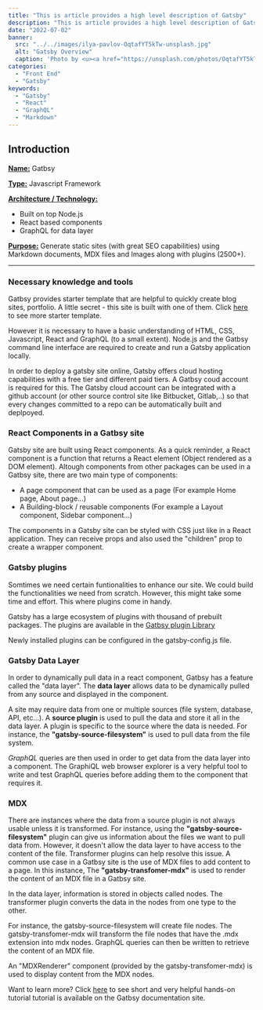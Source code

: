 ```yaml
---
title: "This is article provides a high level description of Gatsby"
description: "This is article provides a high level description of Gatsby. It contains information about the necessary knowledge and tools needed to build a Gatsby site. It also provides some information on React components and and also on plugins used in a Gatsby site."
date: "2022-07-02"
banner:
  src: "../../images/ilya-pavlov-OqtafYT5kTw-unsplash.jpg"
  alt: "Gatsby Overview"
  caption: 'Photo by <u><a href="https://unsplash.com/photos/OqtafYT5kTw">Ilya Pavlov</a></u>'
categories:
  - "Front End"
  - "Gatsby"
keywords:
  - "Gatsby"
  - "React"
  - "GraphQL"
  - "Markdown"
---
```


## Introduction

**<u>Name:</u>** Gatbsy

**<u>Type:</u>** Javascript Framework

**<u>Architecture / Technology:</u>**
  - Built on top Node.js 
  - React based components
  - GraphQL for data layer

**<u>Purpose:</u>** Generate static sites (with great SEO capabilities) using Markdown documents, MDX files and Images along with plugins (2500+).

---

### Necessary knowledge and tools

Gatbsy provides starter template that are helpful to quickly create blog sites, portfolio. 
A little secret - this site is built with one of them. Click <u>[here](https://www.gatsbyjs.com/starters/)</u> to see more starter template.

However it is necessary to have a basic understanding of HTML, CSS, Javascript, React and GraphQL (to a small extent).
Node.js and the Gatbsy command line interface are required to create and run a Gatsby application locally.

In order to deploy a gatsby site online, Gatsby offers cloud hosting capabilities with a free tier and different paid tiers.
A Gatbsy coud account is required for this. The Gatsby cloud account can be integrated with a github account (or other source control site like Bitbucket, Gitlab,..) so that every changes committed to a repo can be automatically built and deplpoyed.

### React Components in a Gatbsy site

Gatsby site are built using React components. As a quick reminder, a React component is a function that returns a React element (Object rendered as a DOM element).
Altough components from other packages can be used in a Gatbsy site, there are two main type of components: 
- A page component that can be used as a page (For example Home page, About page...)
- A Building-block / reusable components (For example a Layout component, Sidebar component...) 

The components in a Gatsby site can be styled with CSS just like in a React application. 
They can receive props and also used the "children" prop to create a wrapper component.

### Gatsby plugins

Somtimes we need certain funtionalities to enhance our site. We could build the functionalities we need from scratch. However, this might take some time and effort.
This where plugins come in handy.

Gatsby has a large ecosystem of plugins with thousand of prebuilt packages. 
The plugins are available in the <u>[Gatbsy plugin Library](https://www.gatsbyjs.com/plugins)</u>

Newly installed plugins can be configured in the gatsby-config.js file.


### Gatsby Data Layer
In order to dynamically pull data in a react component, Gatbsy has a feature called the "data layer".
The **data layer** allows data to be dynamically pulled from any source and displayed in the component.

A site may require data from one or multiple sources (file system, database, API, etc...).
A **source plugin** is used to pull the data and store it all in the data layer. A plugin is specific to the source where the data is needed. 
For instance, the **"gatsby-source-filesystem"** is used to pull data from the file system.

*GraphQL* queries are then used in order to get data from the data layer into a component. 
The GraphiQL web browser explorer is a very helpful tool to write and test GraphQL queries before adding them to the component that requires it.

### MDX
There are instances where the data from a source plugin is not always usable unless it is transformed.
For instance, using the **"gatsby-source-filesystem"** plugin can give us information about the files we want to pull data from. 
However, it doesn't allow the data layer to have access to the content of the file. Transformer plugins can help resolve this issue.
A common use case in a Gatbsy site is the use of MDX files to add content to a page. In this instance, 
The **"gatsby-transfomer-mdx"** is used to render the content of an MDX file in a Gatbsy site.

In the data layer, information is stored in objects called nodes. The transformer plugin converts the data in the nodes from one type to the other.

For instance, the gatsby-source-filesystem will create file nodes. The gatsby-transfomer-mdx will transform the file nodes that have the .mdx extension into mdx nodes. 
GraphQL queries can then be written to retrieve the content of an MDX file. 

An "MDXRenderer" component (provided by the gatsby-transfomer-mdx) is used to display content from the MDX nodes.

Want to learn more? Click <u>[here](https://www.gatsbyjs.com/docs/tutorial/)</u> to see short and very helpful hands-on tutorial tutorial is available on the Gatbsy documentation site. 